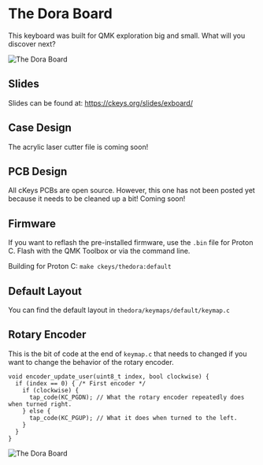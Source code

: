 # The Dora Board

This keyboard was built for QMK exploration big and small. What will you discover next?

![The Dora Board](https://ckeys.org/images/exboard-3.jpg)

## Slides

Slides can be found at: https://ckeys.org/slides/exboard/

## Case Design

The acrylic laser cutter file is coming soon!

## PCB Design

All cKeys PCBs are open source. However, this one has not been posted yet because it needs to be cleaned up a bit! Coming soon!

## Firmware

If you want to reflash the pre-installed firmware, use the `.bin` file for Proton C. Flash with the QMK Toolbox or via the command line.

Building for Proton C: `make ckeys/thedora:default`

## Default Layout

You can find the default layout in `thedora/keymaps/default/keymap.c`

## Rotary Encoder

This is the bit of code at the end of `keymap.c` that needs to changed if you want to change the behavior of the rotary encoder.

```
void encoder_update_user(uint8_t index, bool clockwise) {
  if (index == 0) { /* First encoder */
    if (clockwise) {
      tap_code(KC_PGDN); // What the rotary encoder repeatedly does when turned right.
    } else {
      tap_code(KC_PGUP); // What it does when turned to the left.
    }
  }
}
```

![The Dora Board](https://ckeys.org/images/exboard-1.jpg)
